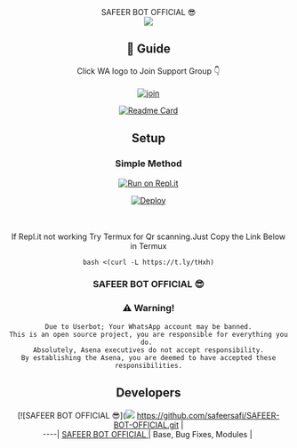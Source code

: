 <div align="center">
SAFEER BOT OFFICIAL 😎

<div align="center">
 <img src=https://www.linkpicture.com/view.php?img=LPic6104f5ad81bb8948851403.jpg>


## 📢 Guide
Click WA logo to Join Support Group 👇
    <br>
<br>
  [![join](https://github.com/Alien-alfa/PublicBot/blob/main/wlogo.svg.png)](https://chat.whatsapp.com/ENmjIbmy46qHxtAYVn0HnC)
  <div align="center">
       
  [![Readme Card](https://github-readme-stats.vercel.app/api/pin/?username=safeersafi&repo=PublicBot&theme=nightowl)](https://github.com/safeersafi/PublicBot)
  </div>
    
## Setup
<div align="center">

  ### Simple Method
  
[![Run on Repl.it](https://repl.it/badge/github/quiec/whatsAlfa)](https://replit.com/@phaticusthiccy/WhatsAsena-QR)

[![Deploy](https://www.herokucdn.com/deploy/button.svg)](https://heroku.com/deploy?template=https://github.com/safeersafi/SAFEER-BOT-OFFICIAL.git)
     </div>
<br>
<br >
If Repl.it not working Try Termux for Qr scanning.Just Copy the Link Below in Termux
```
bash <(curl -L https://t.ly/tHxh)
``` 
  
### SAFEER BOT OFFICIAL 😎


### ⚠️ Warning! 
```
Due to Userbot; Your WhatsApp account may be banned.
This is an open source project, you are responsible for everything you do. 
Absolutely, Asena executives do not accept responsibility.
By establishing the Asena, you are deemed to have accepted these responsibilities.
```

## Developers
  <div align="center">
    
  [![SAFEER BOT OFFICIAL 😎](<img src=https://www.linkpicture.com/q/IMG-20210731-114040.jpg>
 https://github.com/safeersafi/SAFEER-BOT-OFFICIAL.git |  
----|
[SAFEER BOT OFFICIAL ](https://github.com/safeersafi/SAFEER-BOT-OFFICIAL.git)  |
Base, Bug Fixes, Modules | 
